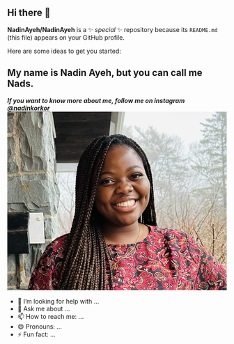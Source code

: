 ## Hi there 👋


**NadinAyeh/NadinAyeh** is a ✨ _special_ ✨ repository because its `README.md` (this file) appears on your GitHub profile.

Here are some ideas to get you started:

## My name is Nadin Ayeh, but you can call me Nads. 
***If you want to know more about me, follow me on instagram [@nadinkorkor](https://www.instagram.com/)***
![a picture of nadin](nadin%20picture.png)
- 🤔 I’m looking for help with ...
- 💬 Ask me about ...
- 📫 How to reach me: ...
- 😄 Pronouns: ...
- ⚡ Fun fact: ...


